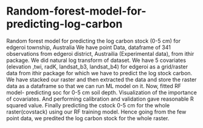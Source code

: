 # Random-forest-model-for-predicting-log-carbon
Random forest model for predicting the log carbon stock (0-5 cm) for edgeroi township, Australia
We have point Data, dataframe of 341 observations from edgeroi district, Austrailia (Experimental data), from ithir package.
We did natural log transform of dataset.
We have 5 covariates (elevation ,twi, radK, landsat_b3, landsat_b4) for edgeroi as a grid/raster data from ithir package for which we have to 
predict the log stock carbon.
We have stacked our raster and then extracted the data and store the raster data as a dataframe so that we can run ML model on it.
Now, fitted RF model- predicting soc for 0-5 cm soil depth.
Visualization of the importance of covariates. And performing calibration and validation gave reasonable R squared value.
Finally predicting the cstock 0-5 cm for the whole raster(covstack) using our RF training model.
Hence going from the few point data, we predited the log carbon stock for the whole raster.


